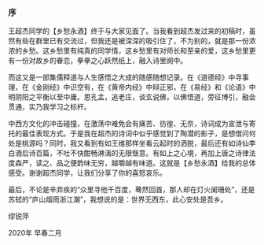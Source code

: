 ### 序

王超杰同学的【乡愁永酒】终于与大家见面了。当我看到超杰发过来的初稿时，虽然有些在群里已有交流过，但我还是被深深的吸引住了，不为别的，就是那一份浓浓的乡愁。这乡愁里有纯真的同学情，这乡愁里有对师长和至亲的爱，这乡愁里更有一份对故乡的眷恋，拳拳之心跃然纸上，融入诗里阕中。

而这又是一部集儒释道与人生感悟之大成的随感随想记录。在《道德经》中寻事理，在《金刚经》中识空有，在《黄帝内经》中辩正邪，在《易经》和《论语》中明阴阳之平衡以至中庸。思孔孟，追老庄，谈玄说佛，以佛悟道，旁征博引，融会贯通，实乃我学习之标杆。

中西方文化的冲击碰撞，在激荡中难免会有痛苦、彷徨、无奈，诗词成为宣泄与寄托的最佳表现方式。于是我在超杰的诗词中似乎感觉到了陶潜的影子，是想借问何处是桃源吗？同时，我又看到有如王维那样坐看云起时的洒脱，最后还有如诗仙李白酒后诗百篇，不吐不快酣畅淋漓的无限惬意。有如上之心境，再加上唐之诗律法度森严，读之、品之便韵味无穷，越嚼越有味道。这就是【乡愁永酒】给我的总体感受。谢谢超杰同学，让我们分享了你的喜怒哀乐。

最后，不论是辛弃疾的“众里寻他千百度，蓦然回首，那人却在灯火阑珊处”，还是苏轼的“庐山烟雨浙江潮”，我想说的是：世界无西东，此心安处是吾乡。

缪锐萍 

2020年 早春二月
